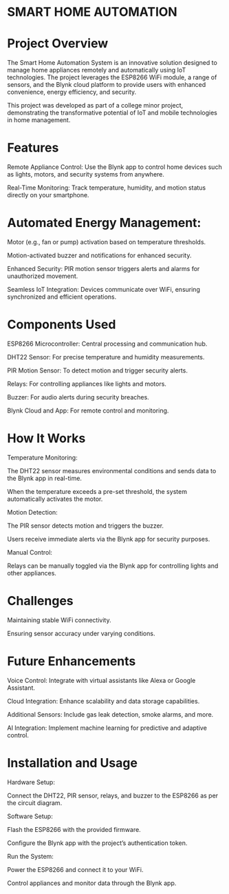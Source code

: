 # SMART HOME AUTOMATION
# Project Overview

The Smart Home Automation System is an innovative solution designed to manage home appliances remotely and automatically using IoT technologies. The project leverages the ESP8266 WiFi module, a range of sensors, and the Blynk cloud platform to provide users with enhanced convenience, energy efficiency, and security.

This project was developed as part of a college minor project, demonstrating the transformative potential of IoT and mobile technologies in home management.

# Features

Remote Appliance Control: Use the Blynk app to control home devices such as lights, motors, and security systems from anywhere.

Real-Time Monitoring: Track temperature, humidity, and motion status directly on your smartphone.

# Automated Energy Management:

Motor (e.g., fan or pump) activation based on temperature thresholds.

Motion-activated buzzer and notifications for enhanced security.

Enhanced Security: PIR motion sensor triggers alerts and alarms for unauthorized movement.

Seamless IoT Integration: Devices communicate over WiFi, ensuring synchronized and efficient operations.

# Components Used

ESP8266 Microcontroller: Central processing and communication hub.

DHT22 Sensor: For precise temperature and humidity measurements.

PIR Motion Sensor: To detect motion and trigger security alerts.

Relays: For controlling appliances like lights and motors.

Buzzer: For audio alerts during security breaches.

Blynk Cloud and App: For remote control and monitoring.

# How It Works

Temperature Monitoring:

The DHT22 sensor measures environmental conditions and sends data to the Blynk app in real-time.

When the temperature exceeds a pre-set threshold, the system automatically activates the motor.

Motion Detection:

The PIR sensor detects motion and triggers the buzzer.

Users receive immediate alerts via the Blynk app for security purposes.

Manual Control:

Relays can be manually toggled via the Blynk app for controlling lights and other appliances.

# Challenges

Maintaining stable WiFi connectivity.

Ensuring sensor accuracy under varying conditions.

# Future Enhancements

Voice Control: Integrate with virtual assistants like Alexa or Google Assistant.

Cloud Integration: Enhance scalability and data storage capabilities.

Additional Sensors: Include gas leak detection, smoke alarms, and more.

AI Integration: Implement machine learning for predictive and adaptive control.

# Installation and Usage

Hardware Setup:

Connect the DHT22, PIR sensor, relays, and buzzer to the ESP8266 as per the circuit diagram.

Software Setup:

Flash the ESP8266 with the provided firmware.

Configure the Blynk app with the project’s authentication token.

Run the System:

Power the ESP8266 and connect it to your WiFi.

Control appliances and monitor data through the Blynk app.

